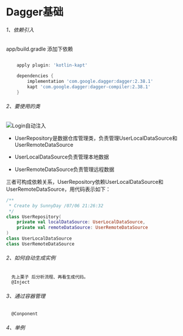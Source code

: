 # Dagger基础

###### 1、依赖引入

app/build.gradle 添加下依赖

```groovy

    apply plugin: 'kotlin-kapt'

    dependencies {
        implementation 'com.google.dagger:dagger:2.38.1'
        kapt 'com.google.dagger:dagger-compiler:2.38.1'
    }
```
###### 2、要使用的类

![Login自动注入](https://gitee.com/sunnnydaydev/my-pictures/raw/master/github/di/userrepo.png)


- UserRepository是数据仓库管理类，负责管理UserLocalDataSource和UserRemoteDataSource

- UserLocalDataSource负责管理本地数据

- UserRemoteDataSource负责管理远程数据

三者可构成依赖关系，UserRepository依赖UserLocalDataSource和UserRemoteDataSource，用代码表示如下：

```kotlin
/**
 * Create by SunnyDay /07/06 21:26:32
 */
class UserRepository(
    private val localDataSource: UserLocalDataSource,
    private val remoteDataSource: UserRemoteDataSource
)
class UserLocalDataSource
class UserRemoteDataSource
```

###### 2、如何自动生成实例

      先上栗子 后分析流程、再看生成代码。
      @Inject

###### 3、通过容器管理

      @Conponent

###### 4、单例

